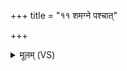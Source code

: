 +++
title = "११ शमग्ने पश्चात्"

+++
<details><summary>मूलम् (VS)</summary>

शम॑ग्नेप॒श्चात्त॑प॒ शं पु॒रस्ता॒च्छमु॑त्त॒राच्छम॑ध॒रात्त॑पैनम्।  
एक॑स्त्रे॒धाविहि॑तो जातवेदः स॒म्यगे॑नं धेहि सु॒कृता॑मु लो॒के ॥
</details>